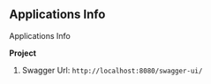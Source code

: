 
## Applications Info

Applications Info

**Project**
1. Swagger Url: `http://localhost:8080/swagger-ui/` 